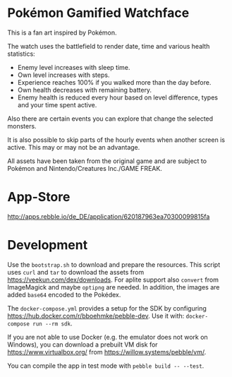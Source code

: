 # Pokémon Gamified Watchface

This is a fan art inspired by Pokémon.

The watch uses the battlefield to render date, time and various health statistics:
- Enemy level increases with sleep time.
- Own level increases with steps.
- Experience reaches 100% if you walked more than the day before.
- Own health decreases with remaining battery.
- Enemy health is reduced every hour based on level difference, types and your time spent active.

Also there are certain events you can explore that change the selected monsters.

It is also possible to skip parts of the hourly events when another screen is active. This may or may not be an advantage.

All assets have been taken from the original game and are subject to Pokémon and Nintendo/Creatures Inc./GAME FREAK.

# App-Store

http://apps.rebble.io/de_DE/application/620187963ea70300099815fa

# Development

Use the `bootstrap.sh` to download and prepare the resources. This script uses `curl` and `tar` to download the assets from https://veekun.com/dex/downloads. For aplite support also `convert` from ImageMagick and maybe `optipng` are needed. In addition, the images are added `base64` encoded to the Pokédex.

The `docker-compose.yml` provides a setup for the SDK by configuring https://hub.docker.com/r/bboehmke/pebble-dev. Use it with:
`docker-compose run --rm sdk`.

If you are not able to use Docker (e.g. the emulator does not work on Windows), you can download a prebuilt VM disk for https://www.virtualbox.org/ from https://willow.systems/pebble/vm/.

You can compile the app in test mode with `pebble build -- --test`.
